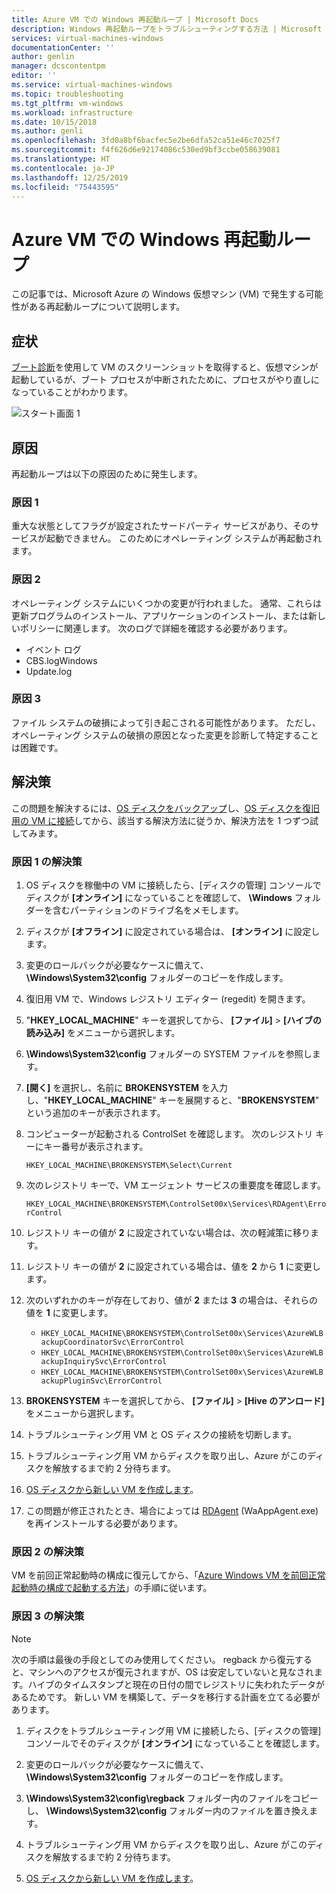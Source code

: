 ```yaml
---
title: Azure VM での Windows 再起動ループ | Microsoft Docs
description: Windows 再起動ループをトラブルシューティングする方法 | Microsoft Docs
services: virtual-machines-windows
documentationCenter: ''
author: genlin
manager: dcscontentpm
editor: ''
ms.service: virtual-machines-windows
ms.topic: troubleshooting
ms.tgt_pltfrm: vm-windows
ms.workload: infrastructure
ms.date: 10/15/2018
ms.author: genli
ms.openlocfilehash: 3fd0a8bf6bacfec5e2be6dfa52ca51e46c7025f7
ms.sourcegitcommit: f4f626d6e92174086c530ed9bf3ccbe058639081
ms.translationtype: HT
ms.contentlocale: ja-JP
ms.lasthandoff: 12/25/2019
ms.locfileid: "75443595"
---
```

# <a name="windows-reboot-loop-on-an-azure-vm"></a>Azure VM での Windows 再起動ループ
この記事では、Microsoft Azure の Windows 仮想マシン (VM) で発生する可能性がある再起動ループについて説明します。

## <a name="symptom"></a>症状

[ブート診断](./boot-diagnostics.md)を使用して VM のスクリーンショットを取得すると、仮想マシンが起動しているが、ブート プロセスが中断されたために、プロセスがやり直しになっていることがわかります。

![スタート画面 1](./media/troubleshoot-reboot-loop/start-screen-1.png)

## <a name="cause"></a>原因

再起動ループは以下の原因のために発生します。

### <a name="cause-1"></a>原因 1

重大な状態としてフラグが設定されたサードパーティ サービスがあり、そのサービスが起動できません。 このためにオペレーティング システムが再起動されます。

### <a name="cause-2"></a>原因 2

オペレーティング システムにいくつかの変更が行われました。 通常、これらは更新プログラムのインストール、アプリケーションのインストール、または新しいポリシーに関連します。 次のログで詳細を確認する必要があります。

- イベント ログ
- CBS.logWindows
- Update.log

### <a name="cause-3"></a>原因 3

ファイル システムの破損によって引き起こされる可能性があります。 ただし、オペレーティング システムの破損の原因となった変更を診断して特定することは困難です。

## <a name="solution"></a>解決策

この問題を解決するには、[OS ディスクをバックアップ](../windows/snapshot-copy-managed-disk.md)し、[OS ディスクを復旧用の VM に接続](../windows/troubleshoot-recovery-disks-portal.md)してから、該当する解決方法に従うか、解決方法を 1 つずつ試してみます。

### <a name="solution-for-cause-1"></a>原因 1 の解決策

1. OS ディスクを稼働中の VM に接続したら、[ディスクの管理] コンソールでディスクが **[オンライン]** になっていることを確認して、 **\Windows** フォルダーを含むパーティションのドライブ名をメモします。

2. ディスクが **[オフライン]** に設定されている場合は、 **[オンライン]** に設定します。

3. 変更のロールバックが必要なケースに備えて、 **\Windows\System32\config** フォルダーのコピーを作成します。

4. 復旧用 VM で、Windows レジストリ エディター (regedit) を開きます。

5. "**HKEY_LOCAL_MACHINE**" キーを選択してから、 **[ファイル]**  >  **[ハイブの読み込み]** をメニューから選択します。

6. **\Windows\System32\config** フォルダーの SYSTEM ファイルを参照します。

7. **[開く]** を選択し、名前に **BROKENSYSTEM** を入力し、"**HKEY_LOCAL_MACHINE**" キーを展開すると、"**BROKENSYSTEM**" という追加のキーが表示されます。

8. コンピューターが起動される ControlSet を確認します。 次のレジストリ キーにキー番号が表示されます。

    `HKEY_LOCAL_MACHINE\BROKENSYSTEM\Select\Current`

9. 次のレジストリ キーで、VM エージェント サービスの重要度を確認します。

    `HKEY_LOCAL_MACHINE\BROKENSYSTEM\ControlSet00x\Services\RDAgent\ErrorControl`

10. レジストリ キーの値が **2** に設定されていない場合は、次の軽減策に移ります。

11. レジストリ キーの値が **2** に設定されている場合は、値を **2** から **1** に変更します。

12. 次のいずれかのキーが存在しており、値が **2** または **3** の場合は、それらの値を **1** に変更します。

    - `HKEY_LOCAL_MACHINE\BROKENSYSTEM\ControlSet00x\Services\AzureWLBackupCoordinatorSvc\ErrorControl`
    - `HKEY_LOCAL_MACHINE\BROKENSYSTEM\ControlSet00x\Services\AzureWLBackupInquirySvc\ErrorControl`
    - `HKEY_LOCAL_MACHINE\BROKENSYSTEM\ControlSet00x\Services\AzureWLBackupPluginSvc\ErrorControl`

13. **BROKENSYSTEM** キーを選択してから、 **[ファイル]**  >  **[Hive のアンロード]** をメニューから選択します。

14. トラブルシューティング用 VM と OS ディスクの接続を切断します。

15. トラブルシューティング用 VM からディスクを取り出し、Azure がこのディスクを解放するまで約 2 分待ちます。

16. [OS ディスクから新しい VM を作成します](../windows/create-vm-specialized.md)。

17. この問題が修正されたとき、場合によっては [RDAgent](https://blogs.msdn.microsoft.com/mast/2014/04/07/install-the-vm-agent-on-an-existing-azure-vm/) (WaAppAgent.exe) を再インストールする必要があります。

### <a name="solution-for-cause-2"></a>原因 2 の解決策

VM を前回正常起動時の構成に復元してから、「[Azure Windows VM を前回正常起動時の構成で起動する方法](https://support.microsoft.com/help/4016731/)」の手順に従います。

### <a name="solution-for-cause-3"></a>原因 3 の解決策
>[!NOTE]
>次の手順は最後の手段としてのみ使用してください。 regback から復元すると、マシンへのアクセスが復元されますが、OS は安定していないと見なされます。ハイブのタイムスタンプと現在の日付の間でレジストリに失われたデータがあるためです。 新しい VM を構築して、データを移行する計画を立てる必要があります。

1. ディスクをトラブルシューティング用 VM に接続したら、[ディスクの管理] コンソールでそのディスクが **[オンライン]** になっていることを確認します。

2. 変更のロールバックが必要なケースに備えて、 **\Windows\System32\config** フォルダーのコピーを作成します。

3. **\Windows\System32\config\regback** フォルダー内のファイルをコピーし、 **\Windows\System32\config** フォルダー内のファイルを置き換えます。

4. トラブルシューティング用 VM からディスクを取り出し、Azure がこのディスクを解放するまで約 2 分待ちます。

5. [OS ディスクから新しい VM を作成します](../windows/create-vm-specialized.md)。


